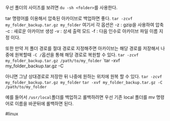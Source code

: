우선 폴더의 사이즈를 보려면
`du -sh <folder>`를 사용한다.

tar 명령어를 이용해서 압축된 아카이브로 백업하면 좋다.
`tar -zcvf my_folder_backup.tar.gz my_folder`
여기서 각 옵션은 
-z : gzip을 사용하여 압축
-c : 새로운 아카이브 생성
-v : 상세 출력 모드
-f : 다음 인수로 아카이브 파일 이름 지정
이다.

또한 만약 저 폴더 경로를 절대 경로로 지정해주면 아카이브는 해당 경로를 저장해서 나중에 원복할때 `-C /`옵션을 통해 해당 경로로 복원할 수 있다.
`tar -zcvf my_folder_backup.tar.gz /path/to/my_folder`
`tar -xvf my_folder_backup.tar.gz -C 

아니면 그냥 상대경로로 저장한 뒤 나중에 원하는 위치에 원복 할 수 있다.
`tar -zcvf my_folder_backup.tar.gz my_folder`
`tar -xvf my_folder_backup.tar.gz -C /path/to/my_folder`

예를 들어서 `/usr/local`폴더를 백업하고 롤백하려면 
우선 기존 local 폴더를 mv 명령어로 이름을 바꾼뒤에 롤백하면 된다.

#linux
